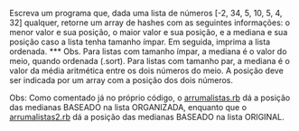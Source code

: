 Escreva um programa que, dada uma lista de números [-2, 34, 5, 10, 5, 4, 32] qualquer, retorne um array de hashes com as seguintes informações: o menor valor e sua posição, o maior valor e sua posição, e a mediana e sua posição caso a lista tenha tamanho ímpar. Em seguida, imprima a lista ordenada. *** Obs. Para listas com tamanho ímpar, a mediana é o valor do meio, quando ordenada (.sort). Para listas com tamanho par, a mediana é o valor da média aritmética entre os dois números do meio. A posição deve ser indicada por um array com a posição dos dois números.

Obs: Como comentado já no próprio código, o [arrumalistas.rb](https://github.com/Canbomm/Struct/blob/main/Trainee/Listas/Lista%201/Questao%2004/arrumalistas.rb) dá a posição das medianas BASEADO na lista ORGANIZADA, enquanto que o [arrumalistas2.rb](https://github.com/Canbomm/Struct/blob/main/Trainee/Listas/Lista%201/Questao%2004/arrumalistas2.rb) dá a posição das medianas BASEADO na lista ORIGINAL.